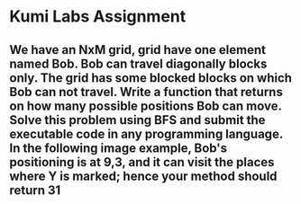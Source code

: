 # Kumi Labs Assignment

## We have an NxM grid, grid have one element named Bob. Bob can travel diagonally blocks only. The grid has some blocked blocks on which Bob can not travel. Write a function that returns on how many possible positions Bob can move. Solve this problem using BFS and submit the executable code in any programming language. In the following image example, Bob's positioning is at 9,3, and it can visit the places where Y is marked; hence your method should return 31